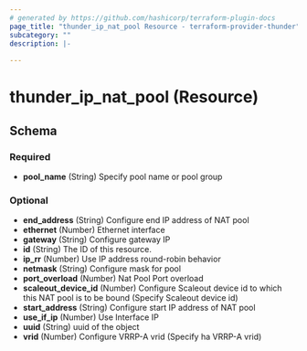 ```yaml
---
# generated by https://github.com/hashicorp/terraform-plugin-docs
page_title: "thunder_ip_nat_pool Resource - terraform-provider-thunder"
subcategory: ""
description: |-
  
---
```


# thunder_ip_nat_pool (Resource)





<!-- schema generated by tfplugindocs -->
## Schema

### Required

- **pool_name** (String) Specify pool name or pool group

### Optional

- **end_address** (String) Configure end IP address of NAT pool
- **ethernet** (Number) Ethernet interface
- **gateway** (String) Configure gateway IP
- **id** (String) The ID of this resource.
- **ip_rr** (Number) Use IP address round-robin behavior
- **netmask** (String) Configure mask for pool
- **port_overload** (Number) Nat Pool Port overload
- **scaleout_device_id** (Number) Configure Scaleout device id to which this NAT pool is to be bound (Specify Scaleout device id)
- **start_address** (String) Configure start IP address of NAT pool
- **use_if_ip** (Number) Use Interface IP
- **uuid** (String) uuid of the object
- **vrid** (Number) Configure VRRP-A vrid (Specify ha VRRP-A vrid)


